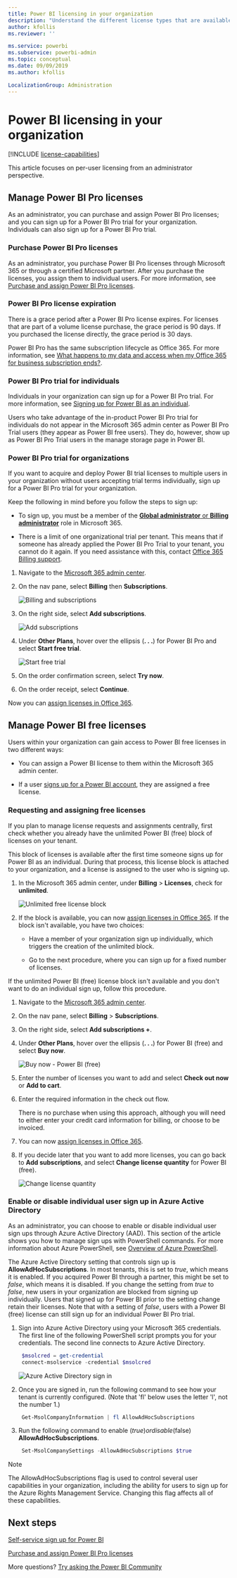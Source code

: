 ```yaml
---
title: Power BI licensing in your organization 
description: "Understand the different license types that are available in Power BI: free licenses, Power BI Pro, and Power BI Premium."
author: kfollis
ms.reviewer: ''

ms.service: powerbi
ms.subservice: powerbi-admin
ms.topic: conceptual
ms.date: 09/09/2019
ms.author: kfollis

LocalizationGroup: Administration
---
```


# Power BI licensing in your organization

[!INCLUDE [license-capabilities](includes/license-capabilities.md)]

This article focuses on per-user licensing from an administrator perspective.

## Manage Power BI Pro licenses

As an administrator, you can purchase and assign Power BI Pro licenses; and you can sign up for a Power BI Pro trial for your organization. Individuals can also sign up for a Power BI Pro trial.

### Purchase Power BI Pro licenses

As an administrator, you purchase Power BI Pro licenses through Microsoft 365 or through a certified Microsoft partner. After you purchase the licenses, you assign them to individual users. For more information, see [Purchase and assign Power BI Pro licenses](service-admin-purchasing-power-bi-pro.md).

### Power BI Pro license expiration

There is a grace period after a Power BI Pro license expires. For licenses that are part of a volume license purchase, the grace period is 90 days. If you purchased the license directly, the grace period is 30 days.

Power BI Pro has the same subscription lifecycle as Office 365. For more information, see [What happens to my data and access when my Office 365 for business subscription ends?](https://support.office.com/article/What-happens-to-my-data-and-access-when-my-Office-365-for-business-subscription-ends-4436582f-211a-45ec-b72e-33647f97d8a3).

### Power BI Pro trial for individuals

Individuals in your organization can sign up for a Power BI Pro trial. For more information, see [Signing up for Power BI as an individual](service-self-service-signup-for-power-bi.md).

Users who take advantage of the in-product Power BI Pro trial for individuals do not appear in the Microsoft 365 admin center as Power BI Pro Trial users (they appear as Power BI free users). They do, however, show up as Power BI Pro Trial users in the manage storage page in Power BI.

### Power BI Pro trial for organizations

If you want to acquire and deploy Power BI trial licenses to multiple users in your organization without users accepting trial terms individually, sign up for a Power BI Pro trial for your organization.

Keep the following in mind before you follow the steps to sign up:

* To sign up, you must be a member of the [**Global administrator** or **Billing administrator**](https://support.office.com/article/about-office-365-admin-roles-da585eea-f576-4f55-a1e0-87090b6aaa9d) role in Microsoft 365.

* There is a limit of one organizational trial per tenant. This means that if someone has already applied the Power BI Pro Trial to your tenant, you cannot do it again. If you need assistance with this, contact [Office 365 Billing support](https://support.office.microsoft.com/article/contact-support-for-business-products-admin-help-32a17ca7-6fa0-4870-8a8d-e25ba4ccfd4b?CorrelationId=552bbf37-214f-4202-80cb-b94240dcd671).

1. Navigate to the [Microsoft 365 admin center](https://portal.office.com/adminportal/home#/homepage).

1. On the nav pane, select **Billing** then **Subscriptions**.

   ![Billing and subscriptions](media/service-admin-licensing-organization/service-power-bi-pro-in-your-organization-05.png)

1. On the right side, select **Add subscriptions**.

   ![Add subscriptions](media/service-admin-licensing-organization/service-power-bi-pro-in-your-organization-06.png)

1. Under **Other Plans**, hover over the ellipsis (**. . .**) for Power BI Pro and select **Start free trial**.

   ![Start free trial](media/service-admin-licensing-organization/service-power-bi-pro-in-your-organization-07.png) 

1. On the order confirmation screen, select **Try now**.

1. On the order receipt, select **Continue**.

Now you can [assign licenses in Office 365](https://support.office.com/article/assign-licenses-to-users-in-office-365-for-business-997596b5-4173-4627-b915-36abac6786dc).

## Manage Power BI free licenses

Users within your organization can gain access to Power BI free licenses in two different ways:

* You can assign a Power BI license to them within the Microsoft 365 admin center.

* If a user [signs up for a Power BI account](service-self-service-signup-for-power-bi.md), they are assigned a free license.

### Requesting and assigning free licenses

If you plan to manage license requests and assignments centrally, first check whether you already have the unlimited Power BI (free) block of licenses on your tenant.

This block of licenses is available after the first time someone signs up for Power BI as an individual. During that process, this license block is attached to your organization, and a license is assigned to the user who is signing up.

1. In the Microsoft 365 admin center, under **Billing** > **Licenses**, check for **unlimited**.

    ![Unlimited free license block](media/service-admin-licensing-organization/unlimited-licenses.png)

1. If the block is available, you can now [assign licenses in Office 365](https://support.office.com/article/assign-licenses-to-users-in-office-365-for-business-997596b5-4173-4627-b915-36abac6786dc). If the block isn't available, you have two choices:

    * Have a member of your organization sign up individually, which triggers the creation of the unlimited block.

    * Go to the next procedure, where you can sign up for a fixed number of licenses.

If the unlimited Power BI (free) license block isn't available and you don't want to do an individual sign up, follow this procedure.

1. Navigate to the [Microsoft 365 admin center](https://portal.office.com/admin/default.aspx).

1. On the nav pane, select **Billing** > **Subscriptions**.

1. On the right side, select **Add subscriptions +**.

1. Under **Other Plans**, hover over the ellipsis (**. . .**) for Power BI (free) and select **Buy now**.

    ![Buy now - Power BI (free)](media/service-admin-licensing-organization/buy-powerbi-free.png)

1. Enter the number of licenses you want to add and select **Check out now** or **Add to cart**.

1. Enter the required information in the check out flow.

    There is no purchase when using this approach, although you will need to either enter your credit card information for billing, or choose to be invoiced.

1. You can now [assign licenses in Office 365](https://support.office.com/article/assign-licenses-to-users-in-office-365-for-business-997596b5-4173-4627-b915-36abac6786dc).

1. If you decide later that you want to add more licenses, you can go back to **Add subscriptions**, and select **Change license quantity** for Power BI (free).

    ![Change license quantity](media/service-admin-licensing-organization/change-license-quantity.png)

### Enable or disable individual user sign up in Azure Active Directory

As an administrator, you can choose to enable or disable individual user sign ups through Azure Active Directory (AAD). This section of the article shows you how to manage sign ups with PowerShell commands. For more information about Azure PowerShell, see [Overview of Azure PowerShell](/powershell/azure/overview).

The Azure Active Directory setting that controls sign up is **AllowAdHocSubscriptions**. In most tenants, this is set to *true*, which means it is enabled. If you acquired Power BI through a partner, this might be set to *false*, which means it is disabled. If you change the setting from *true* to *false*, new users in your organization are blocked from signing up individually. Users that signed up for Power BI prior to the setting change retain their licenses. Note that with a setting of *false*, users with a Power BI (free) license can still sign up for an individual Power BI Pro trial.

1. Sign into Azure Active Directory using your Microsoft 365 credentials. The first line of the following PowerShell script prompts you for your credentials. The second line connects to Azure Active Directory.

    ```powershell
     $msolcred = get-credential
     connect-msolservice -credential $msolcred
    ```

   ![Azure Active Directory sign in](media/service-admin-licensing-organization/azure-ad-sign-in.png)

1. Once you are signed in, run the following command to see how your tenant is currently configured. (Note that 'fl' below uses the letter 'l', not the number 1.)

    ```powershell
     Get-MsolCompanyInformation | fl AllowAdHocSubscriptions 
    ```
1. Run the following command to enable ($true) or disable ($false) **AllowAdHocSubscriptions**.

    ```powershell
     Set-MsolCompanySettings -AllowAdHocSubscriptions $true
    ```

> [!NOTE]
> The AllowAdHocSubscriptions flag is used to control several user capabilities in your organization, including the ability for users to sign up for the Azure Rights Management Service. Changing this flag affects all of these capabilities.

## Next steps

[Self-service sign up for Power BI](service-self-service-signup-for-power-bi.md)  

[Purchase and assign Power BI Pro licenses](service-admin-purchasing-power-bi-pro.md)

More questions? [Try asking the Power BI Community](https://community.powerbi.com/)
